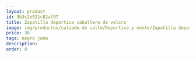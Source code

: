 ```yaml
---
layout: product
id: 9b3c2e521c82af97
title: Zapatilla deportiva caballero de velcro 
image: img/productos/calzado de calle/Deportiva y monte/Zapatilla deportiva caballero de velcro =30=negro joma.webp
price: 30
tags: negro joma
description: 
order: 0
---
```

